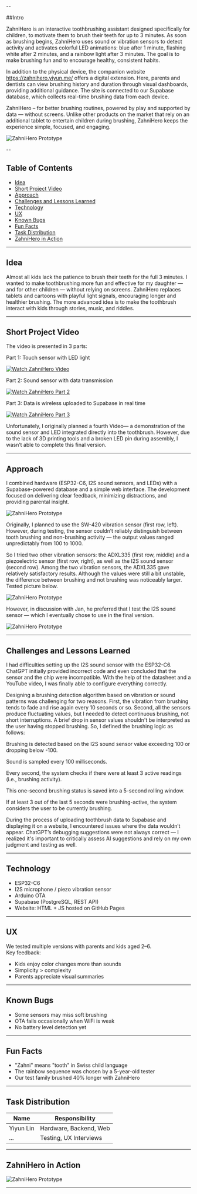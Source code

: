 --

##Intro

ZahniHero is an interactive toothbrushing assistant designed specifically for children, to motivate them to brush their teeth for up to 3 minutes. As soon as brushing begins, ZahniHero uses sound or vibration sensors to detect activity and activates colorful LED animations: blue after 1 minute, flashing white after 2 minutes, and a rainbow light after 3 minutes. The goal is to make brushing fun and to encourage healthy, consistent habits.

In addition to the physical device, the companion website https://zahnihero.yiyun.me/ offers a digital extension. Here, parents and dentists can view brushing history and duration through visual dashboards, providing additional guidance. The site is connected to our Supabase database, which collects real-time brushing data from each device.

ZahniHero – for better brushing routines, powered by play and supported by data — without screens. Unlike other products on the market that rely on an additional tablet to entertain children during brushing, ZahniHero keeps the experience simple, focused, and engaging.

![ZahniHero Prototype](images/final.jpg)


--

## Table of Contents

- [Idea](#idea)
- [Short Project Video](#short-project-video)  
- [Approach](#approach)  
- [Challenges and Lessons Learned](#challenges-and-lessons-learned)  
- [Technology](#technology)  
- [UX](#ux)  
- [Known Bugs](#known-bugs)  
- [Fun Facts](#fun-facts)  
- [Task Distribution](#task-distribution)  
- [ZahniHero in Action](#zahnihero-in-action)  

---

## Idea

Almost all kids lack the patience to brush their teeth for the full 3 minutes.
I wanted to make toothbrushing more fun and effective for my daughter — and for other children — without relying on screens.
ZahniHero replaces tablets and cartoons with playful light signals, encouraging longer and healthier brushing.
The more advanced idea is to make the toothbrush interact with kids through stories, music, and riddles.

---
## Short Project Video

The video is presented in 3 parts:

Part 1: Touch sensor with LED light

[![Watch ZahniHero Video](https://img.youtube.com/vi/NR-hUWGv0vA/0.jpg)](https://www.youtube.com/watch?v=NR-hUWGv0vA)

Part 2: Sound sensor with data transmission

[![Watch ZahniHero Part 2](https://img.youtube.com/vi/-_n2oewAVD4/0.jpg)](https://youtu.be/-_n2oewAVD4)

Part 3: Data is wireless uploaded to Supabase in real time

[![Watch ZahniHero Part 3](https://img.youtube.com/vi/d6UzlYEBhSQ/0.jpg)](https://www.youtube.com/watch?v=d6UzlYEBhSQ)


Unfortunately, I originally planned a fourth Video— a demonstration of the sound sensor and LED integrated directly into the toothbrush. 
However, due to the lack of 3D printing tools and a broken LED pin during assembly, I wasn’t able to complete this final version.


---

## Approach

I combined hardware (ESP32-C6, I2S sound sensors, and LEDs) with a Supabase-powered database and a simple web interface.
The development focused on delivering clear feedback, minimizing distractions, and providing parental insight.


![ZahniHero Prototype](images/all.jpg)

Originally, I planned to use the SW-420 vibration sensor (first row, left). However, during testing, the sensor couldn’t reliably distinguish between tooth brushing and non-brushing activity — the output values ranged unpredictably from 100 to 1000.

So I tried two other vibration sensors: the ADXL335 (first row, middle) and a piezoelectric sensor (first row, right), as well as the I2S sound sensor (second row). Among the two vibration sensors, the ADXL335 gave relatively satisfactory results. Although the values were still a bit unstable, the difference between brushing and not brushing was noticeably larger. Tested picture below.

![ZahniHero Prototype](images/ADXL335.jpg)


However, in discussion with Jan, he preferred that I test the I2S sound sensor — which I eventually chose to use in the final version.

![ZahniHero Prototype](images/final.jpg)



---

## Challenges and Lessons Learned

I had difficulties setting up the I2S sound sensor with the ESP32-C6. ChatGPT initially provided incorrect code and even concluded that the sensor and the chip were incompatible. With the help of the datasheet and a YouTube video, I was finally able to configure everything correctly.

Designing a brushing detection algorithm based on vibration or sound patterns was challenging for two reasons. First, the vibration from brushing tends to fade and rise again every 10 seconds or so. Second, all the sensors produce fluctuating values, but I needed to detect continuous brushing, not short interruptions. A brief drop in sensor values shouldn't be interpreted as the user having stopped brushing.
So, I defined the brushing logic as follows:

Brushing is detected based on the I2S sound sensor value exceeding 100 or dropping below -100.

Sound is sampled every 100 milliseconds.

Every second, the system checks if there were at least 3 active readings (i.e., brushing activity).

This one-second brushing status is saved into a 5-second rolling window.

If at least 3 out of the last 5 seconds were brushing-active, the system considers the user to be currently brushing.

During the process of uploading toothbrush data to Supabase and displaying it on a website, I encountered issues where the data wouldn’t appear. ChatGPT’s debugging suggestions were not always correct — I realized it's important to critically assess AI suggestions and rely on my own judgment and testing as well.

---

## Technology

- ESP32-C6  
- I2S microphone / piezo vibration sensor  
- Arduino OTA  
- Supabase (PostgreSQL, REST API)  
- Website: HTML + JS hosted on GitHub Pages

---

## UX

We tested multiple versions with parents and kids aged 2–6.  
Key feedback:
- Kids enjoy color changes more than sounds  
- Simplicity > complexity  
- Parents appreciate visual summaries

---

## Known Bugs

- Some sensors may miss soft brushing  
- OTA fails occasionally when WiFi is weak  
- No battery level detection yet

---

## Fun Facts

- "Zahni" means "tooth" in Swiss child language  
- The rainbow sequence was chosen by a 5-year-old tester  
- Our test family brushed 40% longer with ZahniHero

---

## Task Distribution

| Name        | Responsibility           |
|-------------|--------------------------|
| Yiyun Lin   | Hardware, Backend, Web   |
| ...         | Testing, UX Interviews   |

---

## ZahniHero in Action

![ZahniHero Prototype](images/zahnihero-prototype.jpg)

---


